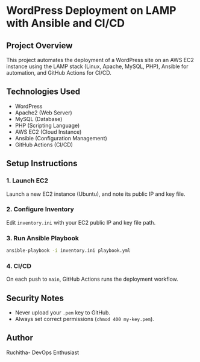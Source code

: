# WordPress Deployment on LAMP with Ansible and CI/CD

## Project Overview
This project automates the deployment of a WordPress site on an AWS EC2 instance using the LAMP stack (Linux, Apache, MySQL, PHP), Ansible for automation, and GitHub Actions for CI/CD.

## Technologies Used
- WordPress
- Apache2 (Web Server)
- MySQL (Database)
- PHP (Scripting Language)
- AWS EC2 (Cloud Instance)
- Ansible (Configuration Management)
- GitHub Actions (CI/CD)

## Setup Instructions

### 1. Launch EC2
Launch a new EC2 instance (Ubuntu), and note its public IP and key file.

### 2. Configure Inventory
Edit `inventory.ini` with your EC2 public IP and key file path.

### 3. Run Ansible Playbook
```bash
ansible-playbook -i inventory.ini playbook.yml
```

### 4. CI/CD
On each push to `main`, GitHub Actions runs the deployment workflow.

## Security Notes
- Never upload your `.pem` key to GitHub.
- Always set correct permissions (`chmod 400 my-key.pem`).

## Author
Ruchitha- DevOps Enthusiast

